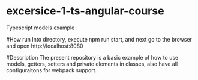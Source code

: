 # excersice-1-ts-angular-course
Typescript models example

#How run
Into directory, execute npm run start, and next go to the browser and open http://localhost:8080

#Description
The present repository is a basic example of how to use models, getters, setters and private elements in classes, also have all configuraitons
for webpack support.

